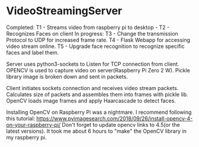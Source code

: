 # VideoStreamingServer
Completed:
 T1 - Streams video from raspberry pi to desktop - 
 T2 - Recognizes Faces on client 
In progress:
 T3 - Change the transmission Protocol to UDP for increased frame rate. 
 T4 - Flask Webapp for accessing video stream online. 
 T5 - Upgrade face recognition to recognize specific faces and label them. 
 
Server uses python3-sockets to Listen for TCP connection from client.
OPENCV is used to capture video on server(Raspberry Pi Zero 2 W).
Pickle library image is broken down and sent in packets.

Client initiates sockets connection and receives video stream packets.
Calculates size of packets and assembles them into frames with pickle lib.
OpenCV loads image frames and apply Haarcascade to detect faces.

Installing OpenCV on Raspberry Pi was a nightmare. I recommend following this tutorial:
https://www.pyimagesearch.com/2018/09/26/install-opencv-4-on-your-raspberry-pi/
Don't forget to update opencv links to 4.5(or the latest versions).
It took me about 6 hours to "make" the OpenCV library in my raspberry pi.
